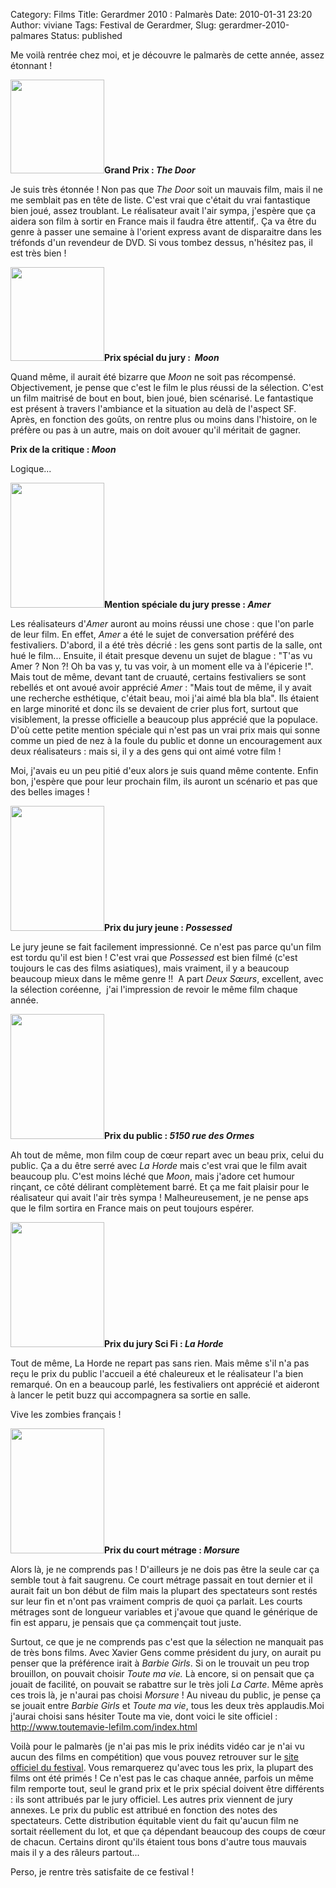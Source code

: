 Category: Films
Title: Gerardmer 2010 : Palmarès
Date: 2010-01-31 23:20
Author: viviane
Tags: Festival de Gerardmer, 
Slug: gerardmer-2010-palmares
Status: published

Me voilà rentrée chez moi, et je découvre le palmarès de cette année, assez étonnant !

<a href="http://www.viviane-voyages.com/wp-content/uploads/2010/01/the-door.jpg"><img class="alignleft size-thumbnail wp-image-1105" title="The Door" src="http://www.viviane-voyages.com/wp-content/uploads/2010/01/the-door-150x150.jpg" alt="" width="150" height="150" /></a><strong>Grand Prix : <em>The Door</em></strong>

Je suis très étonnée ! Non pas que<em> The Door</em> soit un mauvais film, mais il ne me semblait pas en tête de liste. C'est vrai que c'était du vrai fantastique bien joué, assez troublant. Le réalisateur avait l'air sympa, j'espère que ça aidera son film à sortir en France mais il faudra être attentif,. Ça va être du genre à passer une semaine à l'orient express avant de disparaitre dans les tréfonds d'un revendeur de DVD. Si vous tombez dessus, n'hésitez pas, il est très bien !

<a href="http://www.viviane-voyages.com/wp-content/uploads/2010/01/moon.jpg"><img class="alignleft size-thumbnail wp-image-1107" title="Moon" src="http://www.viviane-voyages.com/wp-content/uploads/2010/01/moon-150x150.jpg" alt="" width="150" height="150" /></a><strong>Prix spécial du jury :  <em>Moon</em></strong>

Quand même, il aurait été bizarre que <em>Moon </em>ne soit pas récompensé. Objectivement, je pense que c'est le film le plus réussi de la sélection. C'est un film maitrisé de bout en bout, bien joué, bien scénarisé. Le fantastique est présent à travers l'ambiance et la situation au delà de l'aspect SF. Après, en fonction des goûts, on rentre plus ou moins dans l'histoire, on le préfère ou pas à un autre, mais on doit avouer qu'il méritait de gagner.

<strong>Prix de la critique : <em>Moon</em></strong>

Logique...

<a href="http://www.viviane-voyages.com/wp-content/uploads/2010/01/amer1.jpg"><img class="alignleft size-full wp-image-1109" title="Amer" src="http://www.viviane-voyages.com/wp-content/uploads/2010/01/amer1.jpg" alt="" width="150" height="200" /></a><strong>Mention spéciale du jury presse : <em>Amer</em></strong>

Les réalisateurs d'<em>Amer</em> auront au moins réussi une chose : que l'on parle de leur film. En effet, <em>Amer</em> a été le sujet de conversation préféré des festivaliers. D'abord, il a été très décrié : les gens sont partis de la salle, ont hué le film... Ensuite, il était presque devenu un sujet de blague : "T'as vu Amer ? Non ?! Oh ba vas y, tu vas voir, à un moment elle va à l'épicerie !". Mais tout de même, devant tant de cruauté, certains festivaliers se sont rebellés et ont avoué avoir apprécié <em>Amer</em> : "Mais tout de même, il y avait une recherche esthétique, c'était beau, moi j'ai aimé bla bla bla". Ils étaient en large minorité et donc ils se devaient de crier plus fort, surtout que visiblement, la presse officielle a beaucoup plus apprécié que la populace.  D'où cette petite mention spéciale qui n'est pas un vrai prix mais qui sonne comme un pied de nez à la foule du public et donne un encouragement aux deux réalisateurs : mais si, il y a des gens qui ont aimé votre film !

Moi, j'avais eu un peu pitié d'eux alors je suis quand même contente. Enfin bon, j'espère que pour leur prochain film, ils auront un scénario et pas que des belles images !

<a href="http://www.viviane-voyages.com/wp-content/uploads/2010/01/possessed.jpg"><img class="alignleft size-full wp-image-1110" title="Possessed" src="http://www.viviane-voyages.com/wp-content/uploads/2010/01/possessed.jpg" alt="" width="150" height="200" /></a><strong>Prix du jury jeune : <em>Possessed</em></strong>

Le jury jeune se fait facilement impressionné. Ce n'est pas parce qu'un film est tordu qu'il est bien ! C'est vrai que <em>Possessed </em>est bien filmé (c'est toujours le cas des films asiatiques), mais vraiment, il y a beaucoup beaucoup mieux dans le même genre !!  A part <em>Deux Sœurs</em>, excellent, avec la sélection coréenne,  j'ai l'impression de revoir le même film chaque année.

<a href="http://www.viviane-voyages.com/wp-content/uploads/2010/01/5150-rue-des-ormes.jpg"><img class="alignleft size-full wp-image-1111" title="5150 rue des ormes" src="http://www.viviane-voyages.com/wp-content/uploads/2010/01/5150-rue-des-ormes.jpg" alt="" width="150" height="200" /></a><strong>Prix du public : <em>5150 rue des Ormes</em></strong>

Ah tout de même, mon film coup de cœur repart avec un beau prix, celui du public. Ça a du être serré avec <em>La Horde</em> mais c'est vrai que le film avait beaucoup plu. C'est moins léché que <em>Moon</em>, mais j'adore cet humour rinçant, ce côté délirant complètement barré. Et ça me fait plaisir pour le réalisateur qui avait l'air très sympa ! Malheureusement, je ne pense aps que le film sortira en France mais on peut toujours espérer.

<a href="http://www.viviane-voyages.com/wp-content/uploads/2010/01/la-horde1.jpg"><img class="alignleft size-full wp-image-1112" title="La Horde" src="http://www.viviane-voyages.com/wp-content/uploads/2010/01/la-horde1.jpg" alt="" width="150" height="200" /></a><strong>Prix du jury Sci Fi : <em>La Horde</em></strong>

Tout de même, La Horde ne repart pas sans rien. Mais même s'il n'a pas reçu le prix du public l'accueil a été chaleureux et le réalisateur l'a bien remarqué. On en a beaucoup parlé, les festivaliers ont apprécié et aideront à lancer le petit buzz qui accompagnera sa sortie en salle.

Vive les zombies français !

<a href="http://www.viviane-voyages.com/wp-content/uploads/2010/01/la-morsure.jpg"><img class="alignleft size-full wp-image-1113" title="Morsure" src="http://www.viviane-voyages.com/wp-content/uploads/2010/01/la-morsure.jpg" alt="" width="150" height="200" /></a><strong>Prix du court métrage : <em>Morsure</em></strong>

Alors là, je ne comprends pas ! D'ailleurs je ne dois pas être la seule car ça semble tout à fait saugrenu. Ce court métrage passait en tout dernier et il aurait fait un bon début de film mais la plupart des spectateurs sont restés sur leur fin et n'ont pas vraiment compris de quoi ça parlait. Les courts métrages sont de longueur variables et j'avoue que quand le générique de fin est apparu, je pensais que ça commençait tout juste.

Surtout, ce que je ne comprends pas c'est que la sélection ne manquait pas de très bons films. Avec Xavier Gens comme président du jury, on aurait pu penser que la préférence irait à <em>Barbie Girls</em>. Si on le trouvait un peu trop brouillon, on pouvait choisir <em>Toute ma vie. </em>Là encore, si on pensait que ça jouait de facilité, on pouvait se rabattre sur le très joli <em>La Carte</em>. Même après ces trois là, je n'aurai pas choisi <em>Morsure </em>! Au niveau du public, je pense ça se jouait entre <em>Barbie Girls</em> et <em>Toute ma vie</em>, tous les deux très applaudis.Moi j'aurai choisi sans hésiter Toute ma vie, dont voici le site officiel : ﻿<a href="http://www.toutemavie-lefilm.com/index.html">http://www.toutemavie-lefilm.com/index.html</a>

Voilà pour le palmarès (je n'ai pas mis le prix inédits vidéo car je n'ai vu aucun des films en compétition) que vous pouvez retrouver sur le <a href="http://www.festival-gerardmer.com/index.html" target="_blank">site officiel du festival</a>. Vous remarquerez qu'avec tous les prix, la plupart des films ont été primés ! Ce n'est pas le cas chaque année, parfois un même film remporte tout, seul le grand prix et le prix spécial doivent être différents : ils sont attribués par le jury officiel. Les autres prix viennent de jury annexes. Le prix du public est attribué en fonction des notes des spectateurs. Cette distribution équitable vient du fait qu'aucun film ne sortait réellement du lot, et que ça dépendant beaucoup des coups de cœur de chacun. Certains diront qu'ils étaient tous bons d'autre tous mauvais mais il y a des râleurs partout...

Perso, je rentre très satisfaite de ce festival !